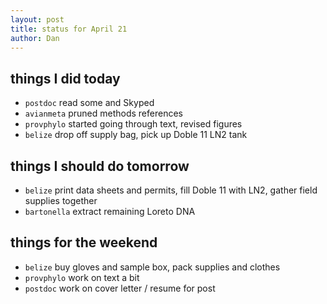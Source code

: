 ```yaml
---
layout: post
title: status for April 21
author: Dan
---
```


## things I did today
* `postdoc` read some and Skyped
* `avianmeta` pruned methods references
* `provphylo` started going through text, revised figures
* `belize` drop off supply bag, pick up Doble 11 LN2 tank

## things I should do tomorrow
* `belize` print data sheets and permits, fill Doble 11 with LN2, gather field supplies together
* `bartonella` extract remaining Loreto DNA

## things for the weekend
* `belize` buy gloves and sample box, pack supplies and clothes
* `provphylo` work on text a bit
* `postdoc` work on cover letter / resume for post

<i class='fa fa-code' style='color:pink'> </i>
